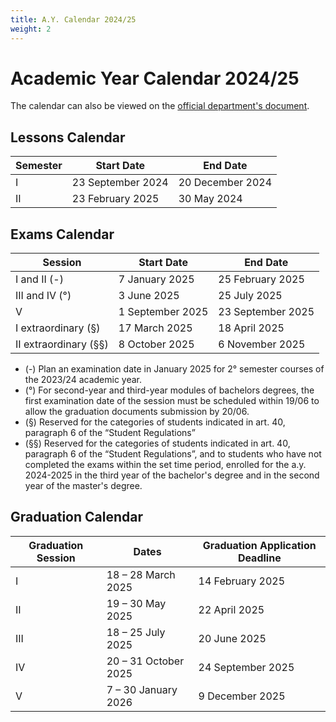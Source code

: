 ```yaml
---
title: A.Y. Calendar 2024/25
weight: 2
---
```


# Academic Year Calendar 2024/25
The calendar can also be viewed on the [official department's document](https://i3s.web.uniroma1.it/sites/default/files/allegati/Academic_Calendar_2024_2025_ENG.pdf).

## Lessons Calendar
| Semester    | Start Date           | End Date             | 
| ----------- | -------------------- | -------------------- |
| I           | 23 September 2024    | 20 December 2024     |
| II          | 23 February 2025     | 30 May 2024          |

## Exams Calendar
| Session               | Start Date           | End Date             | 
| --------------------- | -------------------- | -------------------- |
| I and II (-)          | 7 January 2025       | 25 February 2025     |
| III and IV (°)        | 3 June 2025          | 25 July 2025         |
| V                     | 1 September 2025     | 23 September 2025    |
| I extraordinary (§)   | 17 March 2025        | 18 April 2025        |
| II extraordinary (§§) | 8 October 2025       | 6 November 2025      |


- (-) Plan an examination date in January 2025 for 2° semester courses of the 2023/24 academic year.
- (°) For second-year and third-year modules of bachelors degrees, the first examination date of the session must be scheduled within 19/06 to allow the graduation documents submission by 20/06.
- (§) Reserved for the categories of students indicated in art. 40, paragraph 6 of the “Student Regulations”
- (§§) Reserved for the categories of students indicated in art. 40, paragraph 6 of the “Student Regulations”, and to students who have not completed the exams within the set time period, enrolled for the a.y. 2024-2025 in the third year of the bachelor's degree and in the second year of the master's degree.

## Graduation Calendar

| Graduation Session | Dates                   | Graduation Application Deadline |
| ------------------ | ----------------------- | ------------------------------- |
| I                  | 18 – 28 March 2025      | 14 February 2025                |
| II                 | 19 – 30 May 2025        | 22 April 2025                   |
| III                | 18 – 25 July 2025       | 20 June 2025                    |
| IV                 | 20 – 31 October 2025    | 24 September 2025               |
| V                  | 7 – 30 January 2026     | 9 December 2025                 |
